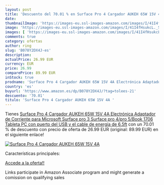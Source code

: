 ```yaml
---
layout: post
title: 'Descuento del 70.01 % en Surface Pro 4 Cargador AUKEH 65W 15V 4A '
date: 
thumbnailImage: 'https://images-eu.ssl-images-amazon.com/images/I/41I4fHsukcL._SL200_.jpg'
image: 'https://images-eu.ssl-images-amazon.com/images/I/41I4fHsukcL._SL200_.jpg'
images: [ 'https://images-eu.ssl-images-amazon.com/images/I/41I4fHsukcL._SL200_.jpg' ]
comments: true
category: ofertas
author: ring
slug: 'B078Y2DX4J-es'
description:
actualPrice: 26.99 EUR
currency: EUR
price: 26.99
comparePrice: 89.99 EUR
inStock: true
prodname: 'Surface Pro 4 Cargador AUKEH 65W 15V 4A Electrónica Adaptador de Corriente para Microsoft Surface pro 3 Surface pro 4/pro 5/Book 1706 Tableta PC con puerto del USB y el cable de energía de 6.5ft'
country: 'es'
buyurl: 'https://www.amazon.es/dp/B078Y2DX4J/?tag=tolees-21'
descuento: '70.01'
titulo: 'Surface Pro 4 Cargador AUKEH 65W 15V 4A '
---
```


Tienes [Surface Pro 4 Cargador AUKEH 65W 15V 4A Electrónica Adaptador de Corriente para Microsoft Surface pro 3 Surface pro 4/pro 5/Book 1706 Tableta PC con puerto del USB y el cable de energía de 6.5ft](https://www.amazon.es/dp/B078Y2DX4J/?tag=tolees-21) con un 70.01 % de descuento con precio de oferta de 26.99 EUR (original: 89.99 EUR) en el siguiente enlace!

[![Surface Pro 4 Cargador AUKEH 65W 15V 4A ](https://images-eu.ssl-images-amazon.com/images/I/41I4fHsukcL._SL200_.jpg)](https://www.amazon.es/dp/B078Y2DX4J/?tag=tolees-21)

Características principales:


[Accede a la oferta!!](https://www.amazon.es/dp/B078Y2DX4J/?tag=tolees-21)

Links participate in Amazon Associate program and might generate a comission on qualifying sales


